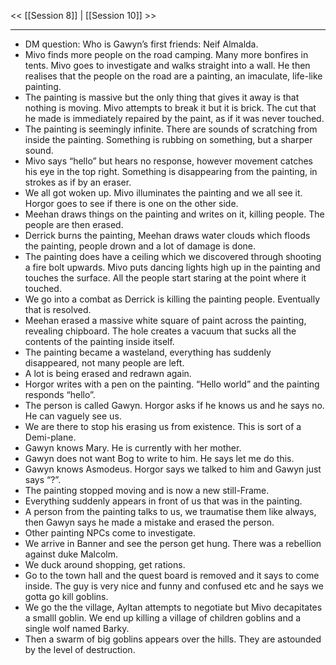 << [[Session 8]] | [[Session 10]] >>

---

- DM question: Who is Gawyn’s  first friends: Neif Almalda.
- Mivo finds more people on the road camping. Many more bonfires in tents. Mivo goes to investigate and walks straight into a wall. He then realises that the people on the road are a painting, an imaculate, life-like painting. 
- The painting is massive but the only thing that gives it away is that nothing is moving. Mivo attempts to break it but it is brick. The cut that he made is immediately repaired by the paint, as if it was never touched. 
- The painting is seemingly infinite. There are sounds of scratching from inside the painting. Something is rubbing on something, but a sharper sound. 
- Mivo says “hello” but hears no response, however movement catches his eye in the top right. Something is disappearing from the painting, in strokes as if by an eraser. 
- We all got woken up. Mivo illuminates the painting and we all see it. Horgor goes to see if there is one on the other side.
- Meehan draws things on the painting and writes on it, killing people. The people are then erased. 
- Derrick burns the painting, Meehan draws water clouds which floods the painting, people drown and a lot of damage is done.
- The painting does have a ceiling which we discovered through shooting a fire bolt upwards. Mivo puts dancing lights high up in the painting and touches the surface. All the people start staring at the point where it touched. 
- We go into a combat as Derrick is killing the painting people. Eventually that is resolved.
- Meehan erased a massive white square of paint across the painting, revealing chipboard. The hole creates a vacuum that sucks all the contents of the painting inside itself. 
- The painting became a wasteland, everything has suddenly disappeared, not many people are left. 
- A lot is being erased and redrawn again. 
- Horgor writes with a pen on the painting. “Hello world” and the painting responds “hello”.
- The person is called Gawyn. Horgor asks if he knows us and he says no. He can vaguely see us. 
- We are there to stop his erasing us from existence. This is sort of a Demi-plane. 
- Gawyn knows Mary. He is currently with her mother. 
- Gawyn does not want Bog to write to him. He says let me do this. 
- Gawyn knows Asmodeus. Horgor says we talked to him and Gawyn just says “?”. 
- The painting stopped moving and is now a new still-Frame. 
- Everything suddenly appears in front of us that was in the painting. 
- A person from the painting talks to us, we traumatise them like always, then Gawyn says he made a mistake and erased the person. 
- Other painting NPCs come to investigate. 
-  We arrive in Banner and see the person get hung. There was a rebellion against duke Malcolm. 
- We duck around shopping, get rations. 
- Go to the town hall and the quest board is removed and it says to come inside. The guy is very nice and funny and confused etc and he says we gotta go kill goblins. 
- We go the the village, Ayltan attempts to negotiate but Mivo decapitates a smalll goblin. We end up killing a village of children goblins and a single wolf named Barky.
- Then a swarm of big goblins appears over the hills. They are astounded by the level of destruction. 
